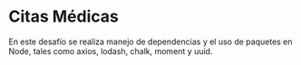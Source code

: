 # Citas Médicas
En este desafío se realiza manejo de dependencias y el uso de paquetes en Node, tales como axios, lodash, chalk, moment y uuid.
